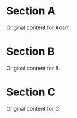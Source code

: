 # Section A
Original content for Adam.

# Section B
Original content for B.

# Section C
Original content for C.
